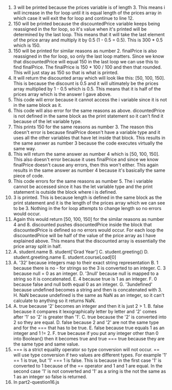 1. 3 will be printed because the prices variable is of length 3. This means i will increase in the for loop until it is equal length of the prices array in which case it will exit the for loop and continue to line 12.
2. 150 will be printed because the discountedPrice variable keeps being reassigned in the for loop, so it's value when it's printed will be determined by the last loop. This means that it will take the last element of the price array and multiply it by 0.5 (1 - 0.5 = 0.5). This is 300 * 0.5 which is 150.
3. 150 will be printed for similar reasons as number 2. finalPrice is also reassigned in the for loop, so only the last loop matters. Since we know that discountedPrice will equal 150 in the last loop we can use this to find finalPrice. The finalPrice is 150 * 100 / 100 and then that rounded. This will just stay as 150 so that is what is printed.
4. It will return the discounted array which will look like this: [50, 100, 150]. This is because the discount is 0.5 and it will ultimately be the prices array multiplied by 1 - 0.5 which is 0.5. This means that it is half of the prices array which is the answer I gave above.
5. This code will error because it cannot access the i variable since it is not in the same block as it.
6. This code will also error for the same reasons as above. dicountedPrice is not defined in the same block as the print statement so it can't find it because of the let variable type.
7. This prints 150 for the same reasons as number 3. The reason this doesn't error is because finalPrice doesn't have a variable type and it uses all the other variables that have let inside that block. This results in the same asnwer as number 3 because the code executes virtually the same way.
8. This will return the same answer as number 4 which is [50, 100, 150]. This also doesn't error because it uses finalPrice and since we know finalPrice doesn't cause any errors, then this won't either. This again results in the same answer as number 4 because it's basically the same piece of code.
9. This code errors for the same reasons as number 5. The i variable cannot be accessed since it has the let variable type and the print statement is outside the block where i is defined.
10. 3 is printed. This is because length is defined in the same block as the print statement and it is the length of the prices array which we can see to be 3. Nothing in the for loop attempts to change length so no errors would occur.
11. Again this would return [50, 100, 150] for the similar reasons as number 4 and 8. discounted pushes disocuntedPrice inside the block that discountedPrice is defined so no errors would occur. For each loop the discountedPrice will be half of the value of the price array as I have explained above. This means that the discounted array is essentially the price array split in half.
12. A. student.name
    B. student['Grad Year']
    C. student.greeting()
    D. student.greeting.name
    E. student.courseLoad[0]
13. A. '32' because integers map to their exact string representation
    B. 1 because there is no - for strings so the 3 is converted to an integer.
    C. 3 because null = 0 as an integer.
    D. '3null' because null is mapped to a string so it is concatenated.
    E. 4 because true is 1 as an integer.
    F. 0 because false and null both equal 0 as an integer.
    G. '3undefined' because undefined becomes a string and then is concatenated with 3.
    H. NaN because undefined is the same as NaN as an integer, so it can't calculate to anything so it returns NaN.
14. A. true because '2' becomes an integer and then it is just 2 > 1.
    B. false because it compares it lexographically letter by letter and '2' comes after '1' so '2' is greater than '1'.
    C. true because the '2' is converted into 2 so they are equal.
    D. false because 2 and '2' are not the same type and for the === that has to be true.
    E. false because true equals 1 as an integer and 1 != 2.
    F. true because if you put any integer other than 0 into Boolean() then it becomes true and true === true because they are the same type and same value.
15. === is a strict equality operator so type conversion will not occur. == will use type conversion if two values are different types. For example '1' == 1 is true, but '1' === 1 is false. This is because in the first case '1' is converted to 1 because of the == operator and 1 and 1 are equal. In the second case '1' is not converted and '1' as a sring is the not the same as 1 as an integer so false is returned.
16. In part2-question16.js

